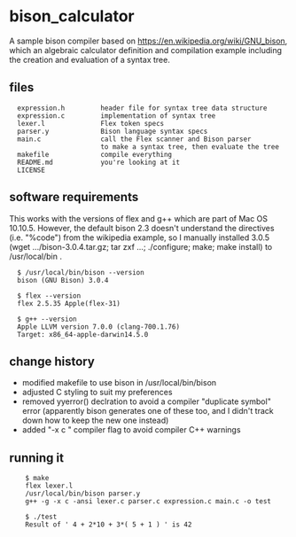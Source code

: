 # bison_calculator

A sample bison compiler based on https://en.wikipedia.org/wiki/GNU_bison,
which an algebraic calculator definition and compilation example
including the creation and evaluation of a syntax tree.

## files

```
  expression.h         header file for syntax tree data structure
  expression.c         implementation of syntax tree
  lexer.l              Flex token specs
  parser.y             Bison language syntax specs
  main.c               call the Flex scanner and Bison parser
                       to make a syntax tree, then evaluate the tree
  makefile             compile everything
  README.md            you're looking at it
  LICENSE
```

## software requirements

This works with the versions of flex and g++ which
are part of Mac OS 10.10.5. However, the default bison 2.3
doesn't understand the directives (i.e. "%code") from 
the wikipedia example, so I manually installed 3.0.5 
(wget .../bison-3.0.4.tar.gz; tar zxf ...; ./configure; make; make install)
to /usr/local/bin .

```
  $ /usr/local/bin/bison --version
  bison (GNU Bison) 3.0.4

  $ flex --version
  flex 2.5.35 Apple(flex-31)

  $ g++ --version
  Apple LLVM version 7.0.0 (clang-700.1.76)
  Target: x86_64-apple-darwin14.5.0
```

## change history

* modified makefile to use bison in /usr/local/bin/bison
* adjusted C styling to suit my preferences
* removed yyerror() declration to avoid a compiler "duplicate symbol" error (apparently bison generates one of these too, and I didn't track down how to keep the new one instead)
* added "-x c " compiler flag to avoid compiler C++ warnings

## running it

```
    $ make
    flex lexer.l
    /usr/local/bin/bison parser.y
    g++ -g -x c -ansi lexer.c parser.c expression.c main.c -o test

    $ ./test
    Result of ' 4 + 2*10 + 3*( 5 + 1 ) ' is 42
```

  
